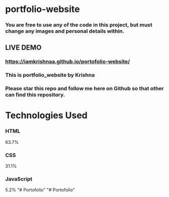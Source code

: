# portfolio-website
### You are free to use any of the code in this project, but must change any images and personal details within.
## LIVE DEMO
### https://iamkrishnaa.github.io/portofolio-website/
### This is portfolio_website by Krishna
### Please star this repo and follow me here on Github so that other can find this repository.

# Technologies Used

### HTML
63.7%
 
### CSS
31.1%
 
### JavaScript
5.2%
"# Portofolio" 
"# Portofolio" 
